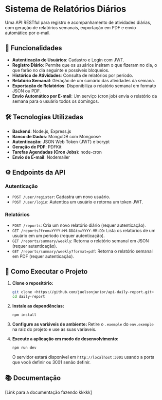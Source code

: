 # Sistema de Relatórios Diários

Uma API RESTful para registro e acompanhamento de atividades diárias, com geração de relatórios semanais, exportação em PDF e envio automático por e-mail.

## 🚀 Funcionalidades

-   **Autenticação de Usuários**: Cadastro e Login com JWT.
-   **Registro Diário**: Permite que os usuários insiram o que fizeram no dia, o que farão no dia seguinte e possíveis bloqueios.
-   **Histórico de Atividades**: Consulta de relatórios por período.
-   **Relatório Semanal**: Geração de um sumário das atividades da semana.
-   **Exportação de Relatórios**: Disponibiliza o relatório semanal em formato JSON ou PDF.
-   **Envio Automático por E-mail**: Um serviço (cron job) envia o relatório da semana para o usuário todos os domingos.

## 🛠️ Tecnologias Utilizadas

-   **Backend**: Node.js, Express.js
-   **Banco de Dados**: MongoDB com Mongoose
-   **Autenticação**: JSON Web Token (JWT) e bcrypt
-   **Geração de PDF**: PDFKit
-   **Tarefas Agendadas (Cron Jobs)**: node-cron
-   **Envio de E-mail**: Nodemailer

## ⚙️ Endpoints da API

### Autenticação

-   `POST /user/register`: Cadastra um novo usuário.
-   `POST /user/login`: Autentica um usuário e retorna um token JWT.

### Relatórios

-   `POST /reports`: Cria um novo relatório diário (requer autenticação).
-   `GET /reports?from=YYYY-MM-DD&to=YYYY-MM-DD`: Lista os relatórios de um usuário em um período (requer autenticação).
-   `GET /reports/summary/weekly`: Retorna o relatório semanal em JSON (requer autenticação).
-   `GET /reports/summary/weekly?format=pdf`: Retorna o relatório semanal em PDF (requer autenticação).

## 🚀 Como Executar o Projeto

1.  **Clone o repositório:**
    ```bash
    git clone <https://github.com/juelsonjunior/api-daily-report.git>
    cd daily-report
    ```

2.  **Instale as dependências:**
    ```bash
    npm install
    ```

3.  **Configure as variáveis de ambiente:**
    Retire o `.exemple` do `env.exemple` na raiz do projeto e use as suas variaveis.

4.  **Execute a aplicação em modo de desenvolvimento:**
    ```bash
    npm run dev
    ```
    O servidor estará disponível em `http://localhost:3001` usando a porta que você definir ou 3001 senão definir.

## 📚 Documentação

[Link para a documentação fazendo kkkkk] 
